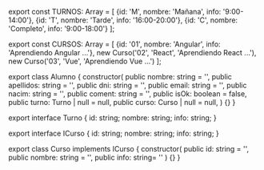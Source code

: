 export const TURNOS: Array = [ {id: 'M', nombre: 'Mañana', info: '9:00-14:00'}, {id: 'T', nombre: 'Tarde', info: '16:00-20:00'}, {id: 'C', nombre: 'Completo', info: '9:00-18:00'} ];

export const CURSOS: Array = [ {id: '01', nombre: 'Angular', info: 'Aprendiendo Angular ...'}, new Curso('02', 'React', 'Aprendiendo React ...'), new Curso('03', 'Vue', 'Aprendiendo Vue ...') ];

export class Alumno { constructor( public nombre: string = '', public apellidos: string = '', public dni: string = '', public email: string = '', public nacim: string = '', public coment: string = '', public isOk: boolean = false, public turno: Turno | null = null, public curso: Curso | null = null, ) {} }

export interface Turno { id: string; nombre: string; info: string; }

export interface ICurso { id: string; nombre: string; info: string; }

export class Curso implements ICurso { constructor( public id: string = '', public nombre: string = '', public info: string= '' ) {} }